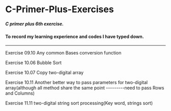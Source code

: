 # C-Primer-Plus-Exercises

##### C primer plus 6th exercise. 

#### To record my learning experience and codes I have typed down.

------------------------------------------------------------------

Exercise 09.10  Any common Bases conversion function

Exercise 10.06  Bubble Sort

Exercise 10.07  Copy two-digital array

Exercise 10.11  Another  better way to pass parameters for two-digital array(although all method share the same point
                ---------need to pass Rows and Columns)

Exercise 11.11  two-digital string  sort processing(Key word, strings sort)
